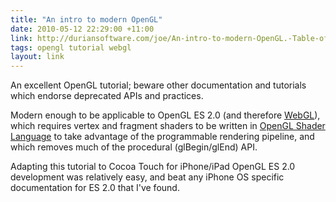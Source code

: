 ```yaml
---
title: "An intro to modern OpenGL"
date: 2010-05-12 22:29:00 +11:00
link: http://duriansoftware.com/joe/An-intro-to-modern-OpenGL.-Table-of-Contents.html
tags: opengl tutorial webgl
layout: link
---
```

An excellent OpenGL tutorial; beware other documentation and tutorials which endorse deprecated APIs and practices.

Modern enough to be applicable to OpenGL ES 2.0 (and therefore [WebGL][1]), which requires vertex and fragment shaders to be written in [OpenGL Shader Language][1] to take advantage of the programmable rendering pipeline, and which removes much of the procedural (glBegin/glEnd) API.

Adapting this tutorial to Cocoa Touch for iPhone/iPad OpenGL ES 2.0 development was relatively easy, and beat any iPhone OS specific documentation for ES 2.0 that I've found.

  [1]: http://en.wikipedia.org/wiki/WebGL
  [2]: http://en.wikipedia.org/wiki/GLSL
